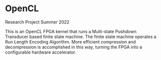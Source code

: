 # OpenCL
 Research Project Summer 2022

This is an OpenCL FPGA kernel that runs a Multi-state Pushdown Transducer based finite state machine.
The finite state machine operates a Run Length Encoding Algorithm.
More efficient compression and decompression is accomplished in this way, turning the FPGA into a configurable hardware accelerator.
